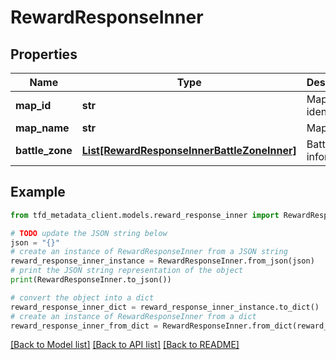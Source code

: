 # RewardResponseInner


## Properties

Name | Type | Description | Notes
------------ | ------------- | ------------- | -------------
**map_id** | **str** | Map identifier | [optional] 
**map_name** | **str** | Map name | [optional] 
**battle_zone** | [**List[RewardResponseInnerBattleZoneInner]**](RewardResponseInnerBattleZoneInner.md) | Battlefield information | [optional] 

## Example

```python
from tfd_metadata_client.models.reward_response_inner import RewardResponseInner

# TODO update the JSON string below
json = "{}"
# create an instance of RewardResponseInner from a JSON string
reward_response_inner_instance = RewardResponseInner.from_json(json)
# print the JSON string representation of the object
print(RewardResponseInner.to_json())

# convert the object into a dict
reward_response_inner_dict = reward_response_inner_instance.to_dict()
# create an instance of RewardResponseInner from a dict
reward_response_inner_from_dict = RewardResponseInner.from_dict(reward_response_inner_dict)
```
[[Back to Model list]](../README.md#documentation-for-models) [[Back to API list]](../README.md#documentation-for-api-endpoints) [[Back to README]](../README.md)


